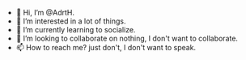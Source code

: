 - 👋 Hi, I’m @AdrtH.
- 👀 I’m interested in a lot of things.
- 🌱 I’m currently learning to socialize.
- 💞️ I’m looking to collaborate on nothing, I don't want to collaborate.
- 📫 How to reach me? just don't, I don't want to speak.

